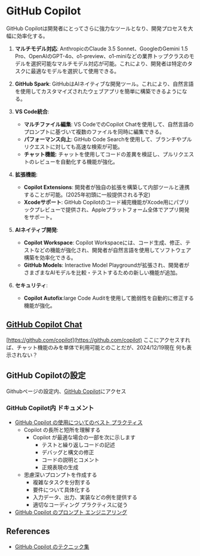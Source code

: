# GitHub Copilot

GitHub Copilotは開発者にとってさらに強力なツールとなり、開発プロセスを大幅に効率化する。

1. **マルチモデル対応**: AnthropicのClaude 3.5 Sonnet、GoogleのGemini 1.5 Pro、OpenAIのGPT-4o、o1-preview、o1-miniなどの業界トップクラスのモデルを選択可能なマルチモデル対応が可能。これにより、開発者は特定のタスクに最適なモデルを選択して使用できる。

2. **GitHub Spark**: GitHubはAIネイティブな開発ツール。これにより、自然言語を使用してカスタマイズされたウェブアプリを簡単に構築できるようになる。

3. **VS Code統合**:
   - **マルチファイル編集**: VS CodeでのCopilot Chatを使用して、自然言語のプロンプトに基づいて複数のファイルを同時に編集できる。
   - **パフォーマンス向上**: GitHub Code Searchを使用して、ブランチやプルリクエストに対しても高速な検索が可能。
   - **チャット機能**: チャットを使用してコードの差異を検証し、プルリクエストのレビューを自動化する機能が強化。

4. **拡張機能**:
   - **Copilot Extensions**: 開発者が独自の拡張を構築して内部ツールと連携することが可能。(2025年初頭に一般提供される予定)
   - **Xcodeサポート**: GitHub Copilotのコード補完機能がXcode用にパブリックプレビューで提供され、Appleプラットフォーム全体でアプリ開発をサポート。

5. **AIネイティブ開発**:
   - **Copilot Workspace**: Copilot Workspaceには、コード生成、修正、テストなどの機能が強化され、開発者が自然言語を使用してソフトウェア構築を効率化できる。
   - **GitHub Models**: Interactive Model Playgroundが拡張され、開発者がさまざまなAIモデルを比較・テストするための新しい機能が追加。

6. **セキュリティ**:
   - **Copilot Autofix**:large Code Auditを使用して脆弱性を自動的に修正する機能が強化。

## [GitHub Copilot Chat](https://docs.github.com/en/copilot/responsible-use-of-github-copilot-features/responsible-use-of-github-copilot-chat-in-your-ide?tool=vscode)

[https://github.com/copilot](https://github.com/copilot)
ここにアクセスすれば、チャット機能のみを単体で利用可能とのことだが、2024/12/19現在 何も表示されない？

## GitHub Copilotの設定

Githubページの設定内、[GitHub Copilot](https://github.com/settings/copilot)にアクセス

### GitHub Copilot内 ドキュメント

- [GitHub Copilot の使用についてのベスト プラクティス](https://docs.github.com/ja/copilot/using-github-copilot/best-practices-for-using-github-copilot)
  - Copilot の長所と短所を理解する
    - Copilot が最適な場合の一部を次に示します
      - テストと繰り返しコードの記述
      - デバッグと構文の修正
      - コードの説明とコメント
      - 正規表現の生成
  - 思慮深いプロンプトを作成する
    - 複雑なタスクを分割する
    - 要件について具体化する
    - 入力データ、出力、実装などの例を提供する
    - 適切なコーディング プラクティスに従う
- [GitHub Copilot のプロンプト エンジニアリング](https://docs.github.com/ja/copilot/using-github-copilot/prompt-engineering-for-github-copilot)

## References

- [GitHub Copilot のテクニック集](https://speakerdeck.com/rayuron/github-copilot-techniques)
